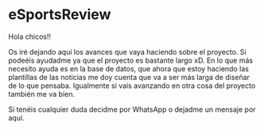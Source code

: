 # eSportsReview

Hola chicos!!

Os iré dejando aquí los avances que vaya haciendo sobre el proyecto. Si podeéis ayudadme ya que el proyecto es bastante largo xD. En lo que más necesito ayuda es en la base de datos, que ahora que estoy haciendo las plantillas de las noticias me doy cuenta que va a ser más larga de diseñar de lo que pensaba. Igualmente si vais avanzando en otra cosa del proyecto también me va bien.

Si tenéis cualquier duda decidme por WhatsApp o dejadme un mensaje por aquí.
